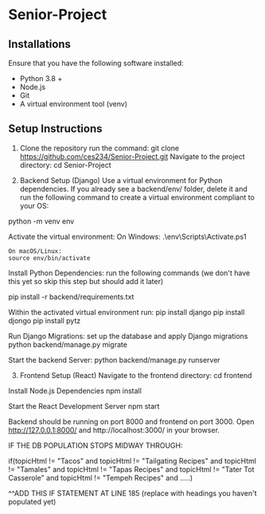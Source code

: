 # Senior-Project

## Installations
Ensure that you have the following software installed:
- Python 3.8 +
- Node.js
- Git
- A virtual environment tool (venv)

## Setup Instructions
1. Clone the repository
run the command: git clone https://github.com/ces234/Senior-Project.git
Navigate to the project directory: cd Senior-Project

2. Backend Setup (Django)
Use a virtual environment for Python dependencies.
If you already see a backend/env/ folder, delete it and run the following command to create a virtual environment compliant to your OS:

python -m venv env


Activate the virtual environment:
    On Windows:
    .\env\Scripts\Activate.ps1

    On macOS/Linux:
    source env/bin/activate

Install Python Dependencies: run the following commands (we don't have this yet so skip this step but should add it later)

pip install -r backend/requirements.txt

Within the activated virtual environment run:
    pip install django
    pip install djongo
    pip install pytz


Run Django Migrations: set up the database and apply Django migrations
python backend/manage.py migrate

Start the backend Server:
python backend/manage.py runserver

3. Frontend Setup (React)
Navigate to the frontend directory: 
cd frontend

Install Node.js Dependencies
npm install

Start the React Development Server
npm start

Backend should be running on port 8000 and frontend on port 3000. Open http://127.0.0.1:8000/ and http://localhost:3000/ in your browser. 


IF THE DB POPULATION STOPS MIDWAY THROUGH: 

if(topicHtml != "Tacos" and topicHtml != "Tailgating Recipes" and topicHtml != "Tamales" and topicHtml != "Tapas Recipes" and topicHtml != "Tater Tot Casserole" and topicHtml != "Tempeh Recipes" and .....)

^^ADD THIS IF STATEMENT AT LINE 185 
(replace with headings you haven't populated yet)